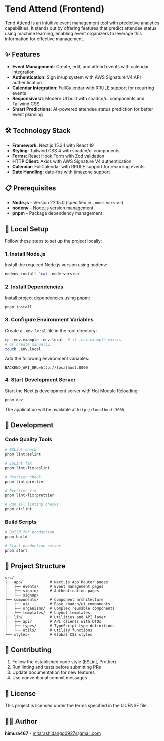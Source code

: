 # Tend Attend (Frontend)

Tend Attend is an intuitive event management tool with predictive analytics capabilities. It stands out by offering features that predict attendee status using machine learning, enabling event organizers to leverage this information for effective management.

## ✨ Features

- **Event Management**: Create, edit, and attend events with calendar integration
- **Authentication**: Sign in/up system with AWS Signature V4 API authentication
- **Calendar Integration**: FullCalendar with RRULE support for recurring events
- **Responsive UI**: Modern UI built with shadcn/ui components and Tailwind CSS
- **Smart Predictions**: AI-powered attendee status prediction for better event planning

## 🛠️ Technology Stack

- **Framework**: Next.js 15.3.1 with React 19
- **Styling**: Tailwind CSS 4 with shadcn/ui components
- **Forms**: React Hook Form with Zod validation
- **HTTP Client**: Axios with AWS Signature V4 authentication
- **Calendar**: FullCalendar with RRULE support for recurring events
- **Date Handling**: date-fns with timezone support

## 📋 Prerequisites

- **Node.js** - Version 22.15.0 (specified in `.node-version`)
- **nodenv** - Node.js version management
- **pnpm** - Package dependency management

## 🚀 Local Setup

Follow these steps to set up the project locally:

### 1. Install Node.js

Install the required Node.js version using nodenv:

```sh
nodenv install `cat .node-version`
```

### 2. Install Dependencies

Install project dependencies using pnpm:

```sh
pnpm install
```

### 3. Configure Environment Variables

Create a `.env.local` file in the root directory:

```sh
cp .env.example .env.local  # if .env.example exists
# or create manually:
touch .env.local
```

Add the following environment variables:

```env
BACKEND_API_URL=http://localhost:8000
```

### 4. Start Development Server

Start the Next.js development server with Hot Module Reloading:

```sh
pnpm dev
```

The application will be available at `http://localhost:3000`

## 🧪 Development

### Code Quality Tools

```sh
# ESLint check
pnpm lint:eslint

# ESLint fix
pnpm lint-fix:eslint

# Prettier check
pnpm lint:prettier

# Prettier fix
pnpm lint-fix:prettier

# Run all linting checks
pnpm ci:lint
```

### Build Scripts

```sh
# Build for production
pnpm build

# Start production server
pnpm start
```

## 📁 Project Structure

```
src/
├── app/            # Next.js App Router pages
│   ├── events/     # Event management pages
│   ├── signin/     # Authentication pages
│   └── signup/
├── components/     # Component architecture
│   ├── ui/         # Base shadcn/ui components
│   ├── organisms/  # Complex reusable components
│   └── templates/  # Layout templates
├── lib/            # Utilities and API layer
│   ├── api/        # API clients with DTOs
│   ├── types/      # TypeScript type definitions
│   └── utils/      # Utility functions
└── styles/         # Global CSS styles
```

## 🤝 Contributing

1. Follow the established code style (ESLint, Prettier)
2. Run linting and tests before submitting PRs
3. Update documentation for new features
4. Use conventional commit messages

## 📝 License

This project is licensed under the terms specified in the LICENSE file.

## 👨‍💻 Author

**himura467** - mitarashidango0927@gmail.com

